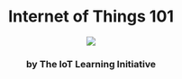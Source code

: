 <h1><center>Internet of Things 101</center></h1>

<center><img src="http://www.ti.com/lsds/media/images/wireless_connectivity/50BillionThings.png"></center>

<h3><center>by The IoT Learning Initiative</center></h3>
